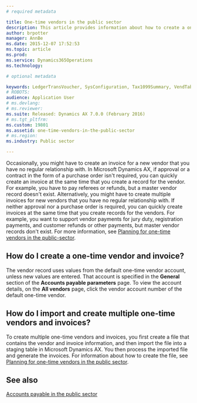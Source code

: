```yaml
---
# required metadata

title: One-time vendors in the public sector
description: This article provides information about how to create a one-time vendor and invoice, and how to import and create multiple one-time vendors and invoices. 
author: brpotter
manager: AnnBe
ms.date: 2015-12-07 17:52:53
ms.topic: article
ms.prod: 
ms.service: Dynamics365Operations
ms.technology: 

# optional metadata

keywords: LedgerTransVoucher, SysConfiguration, Tax1099Summary, VendTableListPage
# ROBOTS: 
audience: Application User
# ms.devlang: 
# ms.reviewer: 
ms.suite: Released: Dynamics AX 7.0.0 (February 2016)
# ms.tgt_pltfrm: 
ms.custom: 19801
ms.assetid: one-time-vendors-in-the-public-sector
# ms.region: 
ms.industry: Public sector

---
```


Occasionally, you might have to create an invoice for a new vendor that you have no regular relationship with. In Microsoft Dynamics AX, if approval or a contract in the form of a purchase order isn't required, you can quickly create an invoice at the same time that you create a record for the vendor. For example, you have to pay referees or refunds, but a master vendor record doesn't exist. Alternatively, you might have to create multiple invoices for new vendors that you have no regular relationship with. If neither approval nor a purchase order is required, you can quickly create invoices at the same time that you create records for the vendors. For example, you want to support vendor payments for jury duty, registration payments, and customer refunds or other payments, but master vendor records don't exist. For more information, see [Planning for one-time vendors in the public-sector](http://ax.help.dynamics.com/en/wiki/planning-for-one-time-vendors-in-the-public-sector/).

How do I create a one-time vendor and invoice?
----------------------------------------------

The vendor record uses values from the default one-time vendor account, unless new values are entered. That account is specified in the **General** section of the **Accounts payable parameters** page. To view the account details, on the **All vendors** page, click the vendor account number of the default one-time vendor.

How do I import and create multiple one-time vendors and invoices?
------------------------------------------------------------------

To create multiple one-time vendors and invoices, you first create a file that contains the vendor and invoice information, and then import the file into a staging table in Microsoft Dynamics AX. You then process the imported file and generate the invoices. For information about how to create the file, see [Planning for one-time vendors in the public sector](http://dfsdf).  

See also
--------

[Accounts payable in the public sector](https://ax.help.dynamics.com/en/wiki/Accounts-payable-in-the-public-sector/)

